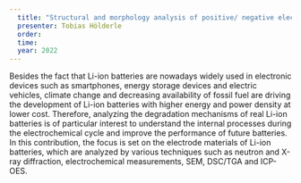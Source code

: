 ```yaml
---
  title: "Structural and morphology analysis of positive/ negative electrode materials in real Li-ion batteries"
  presenter: Tobias Hölderle
  order: 
  time: 
  year: 2022
---
```

Besides the fact that Li-ion batteries are nowadays widely used in electronic devices such as smartphones, energy storage devices and electric vehicles, climate change and decreasing availability of fossil fuel are driving the development of Li-ion batteries with higher energy and power density at lower cost. Therefore, analyzing the degradation mechanisms of real Li-ion batteries is of particular interest to understand the internal processes during the electrochemical cycle and improve the performance of future batteries. In this contribution, the focus is set on the electrode materials of Li-ion batteries, which are analyzed by various techniques such as neutron and X-ray diffraction, electrochemical measurements, SEM, DSC/TGA and ICP-OES. 